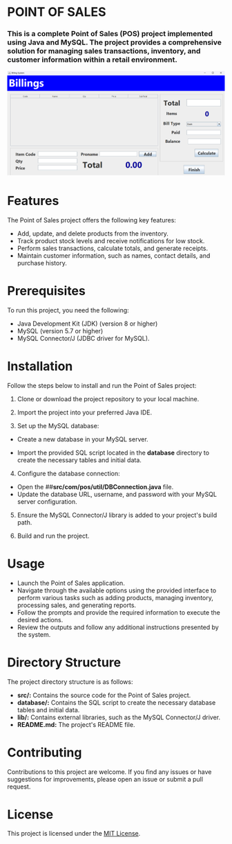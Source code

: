 # **POINT OF SALES**
### This is a complete Point of Sales (POS) project implemented using Java and MySQL. The project provides a comprehensive solution for managing sales transactions, inventory, and customer information within a retail environment.


![Alternate Text](/PointOfSales/src/Home.png)


# Features
The Point of Sales project offers the following key features:

- Add, update, and delete products from the inventory.
- Track product stock levels and receive notifications for low stock.
- Perform sales transactions, calculate totals, and generate receipts.
- Maintain customer information, such as names, contact details, and purchase history.

# Prerequisites

To run this project, you need the following:

- Java Development Kit (JDK) (version 8 or higher)
- MySQL (version 5.7 or higher)
- MySQL Connector/J (JDBC driver for MySQL).


# Installation

Follow the steps below to install and run the Point of Sales project:

1. Clone or download the project repository to your local machine.

2. Import the project into your preferred Java IDE.

3. Set up the MySQL database:

- Create a new database in your MySQL server.

- Import the provided SQL script located in the **database** directory to create the necessary tables and initial data.

4. Configure the database connection:

- Open the ##**src/com/pos/util/DBConnection.java** file.
- Update the database URL, username, and password with your MySQL server configuration.

5. Ensure the MySQL Connector/J library is added to your project's build path.

6. Build and run the project.

# Usage

- Launch the Point of Sales application.
- Navigate through the available options using the provided interface to perform various tasks such as adding products, managing inventory, processing sales, and generating reports.
- Follow the prompts and provide the required information to execute the desired actions.
- Review the outputs and follow any additional instructions presented by the system.



# Directory Structure

The project directory structure is as follows:

- **src/:** Contains the source code for the Point of Sales project.
- **database/:** Contains the SQL script to create the necessary database tables and initial data.
- **lib/:** Contains external libraries, such as the MySQL Connector/J driver.
- **README.md:** The project's README file.

# Contributing

Contributions to this project are welcome. If you find any issues or have suggestions for improvements, please open an issue or submit a pull request.

# License

This project is licensed under the [MIT License](https://opensource.org/license/mit/).
